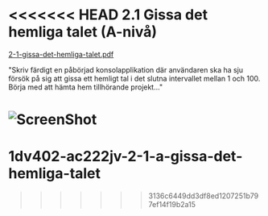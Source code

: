 <<<<<<< HEAD
2.1 Gissa det hemliga talet (A-nivå)
====================================
[2-1-gissa-det-hemliga-talet.pdf](https://github.com/1dv402/kursmaterial/raw/master/Laborationsuppgifter/2-1-gissa-det-hemliga-talet.pdf)

"Skriv färdigt en påbörjad konsolapplikation där användaren ska ha sju försök på sig att gissa ett hemligt tal i det slutna intervallet mellan 1 och 100. Börja med att hämta hem tillhörande projekt..."

![ScreenShot](README.png)
=======
1dv402-ac222jv-2-1-a-gissa-det-hemliga-talet
============================================
>>>>>>> 3136c6449dd3df8ed1207251b797ef14f19b2a15
